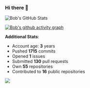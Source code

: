 ### Hi there 👋

![Bob's GitHub Stats](https://github-readme-stats.vercel.app/api?username=Bobthesoftwaredeveloper&show_icons=true&count_private=true&theme=react&hide=stars,prs,issues,contribs)

[![Bob's github activity graph](https://activity-graph.herokuapp.com/graph?username=BobTheSoftwareDeveloper&theme=react-dark)](https://github.com/ashutosh00710/github-readme-activity-graph)

**Additional Stats**:
- Account age: **3** years
- Pushed **1715** commits
- Opened **1** issues
- Submitted **130** pull requests
- Own **55** repositories
- Contributed to **16** public repositories

![](https://komarev.com/ghpvc/?username=BobTheSoftwareDeveloper)
